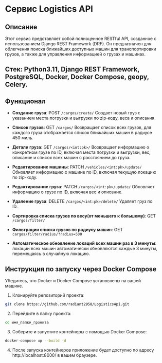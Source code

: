 # Сервис Logistics API


## Описание

Этот сервис представляет собой полноценное RESTful API, созданное с использованием Django REST Framework (DRF). 
Он предназначен для облегчения поиска ближайших доступных машин для транспортировки грузов, а также для управления информацией о грузах и машинах.


## Стек: Python3.11, Django REST Framework, PostgreSQL, Docker, Docker Compose, geopy, Celery.


## Функционал

- **Создание груза**: POST `/cargos/create/`
  Создает новый груз с указанием места погрузки и выгрузки по zip-коду, веса и описания.

- **Список грузов**: GET `/cargos/`
  Возвращает список всех грузов, для каждого груза отображается список ближайших машин в радиусе 450 миль.

- **Детали груза**: GET `/cargos/<int:pk>/`
  Возвращает информацию о конкретном грузе по ID, включая места погрузки и выгрузки, вес, описание и список всех машин с расстоянием до груза.

- **Редактирование машины**: PATCH `/vehicles/<int:pk>/update/`
  Обновляет информацию о машине по ID, включая текущую локацию по zip-коду.

- **Редактирование груза**: PATCH `/cargos/<int:pk>/update/`
  Обновляет информацию о грузе по ID, включая вес и описание.

- **Удаление груза**: DELETE `/cargos/<int:pk>/delete/`
  Удаляет груз по ID.
  
- **Сортировка списка грузов по весу(от меньшего к большему)**: GET `/cargos/filter/`

- **Фильтрации списка грузов по радиусу машин**:  GET `cargos/filter/radius/?radius=500`

- **Aвтоматическое обновление локаций всех машин раз в 3 минуты**: локации всех машин автоматически обновляются каждые 3 минуты, перемещаясь в случайную локацию.


## Инструкция по запуску через Docker Compose

Убедитесь, что Docker и Docker Compose установлены на вашей машине. 

1. Клонируйте репозиторий проекта:

```sh
git clone https://github.com/radiant2958/LogisticsApi.git
```

2. Перейдите в папку проекта:

```sh
cd имя_папки_проекта
```

3. Соберите и запустите контейнеры с помощью Docker Compose:

```sh
docker-compose up --build -d
```

4. После запуска контейнеров приложение будет доступно по адресу http://localhost:8000/ в вашем браузере.

